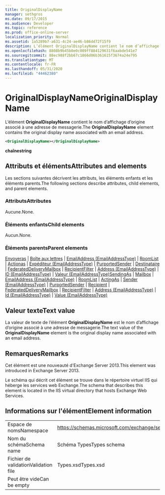 ```yaml
---
title: OriginalDisplayName
manager: sethgros
ms.date: 09/17/2015
ms.audience: Developer
ms.topic: reference
ms.prod: office-online-server
localization_priority: Normal
ms.assetid: 1a5289b7-a631-4c24-ae46-b86dd72f15f9
description: L’élément OriginalDisplayName contient le nom d’affichage d’origine associé à une adresse de messagerie.
ms.openlocfilehash: 8808b9b45b0e0c009ff884129631f6aabde541e7
ms.sourcegitcommit: 88ec988f2bb67c1866d06b361615f3674a24e795
ms.translationtype: MT
ms.contentlocale: fr-FR
ms.lasthandoff: 05/31/2020
ms.locfileid: "44462380"
---
```

# <a name="originaldisplayname"></a><span data-ttu-id="1353e-103">OriginalDisplayName</span><span class="sxs-lookup"><span data-stu-id="1353e-103">OriginalDisplayName</span></span>

<span data-ttu-id="1353e-104">L’élément **OriginalDisplayName** contient le nom d’affichage d’origine associé à une adresse de messagerie.</span><span class="sxs-lookup"><span data-stu-id="1353e-104">The **OriginalDisplayName** element contains the original display name associated with an email address.</span></span> 
  
```XML
<OriginalDisplayName></OriginalDisplayName>
```

 <span data-ttu-id="1353e-105">**chaîne**</span><span class="sxs-lookup"><span data-stu-id="1353e-105">**string**</span></span>
## <a name="attributes-and-elements"></a><span data-ttu-id="1353e-106">Attributs et éléments</span><span class="sxs-lookup"><span data-stu-id="1353e-106">Attributes and elements</span></span>

<span data-ttu-id="1353e-107">Les sections suivantes décrivent les attributs, les éléments enfants et les éléments parents.</span><span class="sxs-lookup"><span data-stu-id="1353e-107">The following sections describe attributes, child elements, and parent elements.</span></span>
  
### <a name="attributes"></a><span data-ttu-id="1353e-108">Attributs</span><span class="sxs-lookup"><span data-stu-id="1353e-108">Attributes</span></span>

<span data-ttu-id="1353e-109">Aucune.</span><span class="sxs-lookup"><span data-stu-id="1353e-109">None.</span></span>
  
### <a name="child-elements"></a><span data-ttu-id="1353e-110">Éléments enfants</span><span class="sxs-lookup"><span data-stu-id="1353e-110">Child elements</span></span>

<span data-ttu-id="1353e-111">Aucun.</span><span class="sxs-lookup"><span data-stu-id="1353e-111">None.</span></span>
  
### <a name="parent-elements"></a><span data-ttu-id="1353e-112">Éléments parents</span><span class="sxs-lookup"><span data-stu-id="1353e-112">Parent elements</span></span>

<span data-ttu-id="1353e-113">[Envoyeras](sendingas.md)  |  [Boîte aux lettres](mailbox.md)  |  [EmailAddress (EmailAddressType)](emailaddress-emailaddresstype.md)  |  [RoomList](roomlist.md)  |  [Actionas](actingas.md)  |  [Expéditeur (EmailAddressType)](sender-emailaddresstype.md)  |  [PurportedSender](purportedsender.md)  |  [Destinataire](recipient.md)  |  [FederatedDeliveryMailbox](federateddeliverymailbox.md)  |  [RecipientFilter](recipientfilter.md)  |  [Address (EmailAddressType)](address-emailaddresstype.md)  |  [ID (EmailAddressType)](id-emailaddresstype.md)  |  [Valeur (EmailAddressType)](value-emailaddresstype.md)</span><span class="sxs-lookup"><span data-stu-id="1353e-113">[SendingAs](sendingas.md) | [Mailbox](mailbox.md) | [EmailAddress (EmailAddressType)](emailaddress-emailaddresstype.md) | [RoomList](roomlist.md) | [ActingAs](actingas.md) | [Sender (EmailAddressType)](sender-emailaddresstype.md) | [PurportedSender](purportedsender.md) | [Recipient](recipient.md) | [FederatedDeliveryMailbox](federateddeliverymailbox.md) | [RecipientFilter](recipientfilter.md) | [Address (EmailAddressType)](address-emailaddresstype.md) | [Id (EmailAddressType)](id-emailaddresstype.md) | [Value (EmailAddressType)](value-emailaddresstype.md)</span></span>
  
## <a name="text-value"></a><span data-ttu-id="1353e-114">Valeur texte</span><span class="sxs-lookup"><span data-stu-id="1353e-114">Text value</span></span>

<span data-ttu-id="1353e-115">La valeur de texte de l’élément **OriginalDisplayName** est le nom d’affichage d’origine associé à une adresse de messagerie.</span><span class="sxs-lookup"><span data-stu-id="1353e-115">The text value of the **OriginalDisplayName** element is the original display name associated with an email address.</span></span> 
  
## <a name="remarks"></a><span data-ttu-id="1353e-116">Remarques</span><span class="sxs-lookup"><span data-stu-id="1353e-116">Remarks</span></span>

<span data-ttu-id="1353e-117">Cet élément est une nouveauté d'Exchange Server 2013.</span><span class="sxs-lookup"><span data-stu-id="1353e-117">This element was introduced in Exchange Server 2013.</span></span>
  
<span data-ttu-id="1353e-118">Le schéma qui décrit cet élément se trouve dans le répertoire virtuel IIS qui héberge les services web Exchange.</span><span class="sxs-lookup"><span data-stu-id="1353e-118">The schema that describes this element is located in the IIS virtual directory that hosts Exchange Web Services.</span></span>
  
## <a name="element-information"></a><span data-ttu-id="1353e-119">Informations sur l'élément</span><span class="sxs-lookup"><span data-stu-id="1353e-119">Element information</span></span>

|||
|:-----|:-----|
|<span data-ttu-id="1353e-120">Espace de noms</span><span class="sxs-lookup"><span data-stu-id="1353e-120">Namespace</span></span>  <br/> |https://schemas.microsoft.com/exchange/services/2006/types  <br/> |
|<span data-ttu-id="1353e-121">Nom du schéma</span><span class="sxs-lookup"><span data-stu-id="1353e-121">Schema name</span></span>  <br/> |<span data-ttu-id="1353e-122">Schéma Types</span><span class="sxs-lookup"><span data-stu-id="1353e-122">Types schema</span></span>  <br/> |
|<span data-ttu-id="1353e-123">Fichier de validation</span><span class="sxs-lookup"><span data-stu-id="1353e-123">Validation file</span></span>  <br/> |<span data-ttu-id="1353e-124">Types.xsd</span><span class="sxs-lookup"><span data-stu-id="1353e-124">Types.xsd</span></span>  <br/> |
|<span data-ttu-id="1353e-125">Peut être vide</span><span class="sxs-lookup"><span data-stu-id="1353e-125">Can be empty</span></span>  <br/> ||
   

